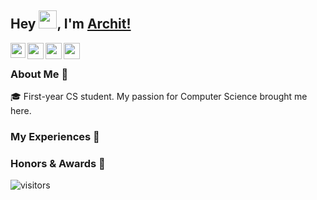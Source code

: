 ## Hey <img src="https://github.com/TheDudeThatCode/TheDudeThatCode/blob/master/Assets/Hi.gif" width="29px">, I'm [Archit!](https://iarchitsharma.github.io) 

<a href="https://www.linkedin.com/in/iarchitsharma/">
  <img align="left" width="24px" src="https://cdn.jsdelivr.net/npm/simple-icons@v3/icons/linkedin.svg"  />
</a>
<a href="https://twitter.com/iarchitsharma">
  <img align="left" width="26px" src="https://cdn.jsdelivr.net/npm/simple-icons@v3/icons/twitter.svg" />
</a>
<a href="mailto:@gmail.com">
  <img align="left" width="26px" src="https://cdn.jsdelivr.net/npm/simple-icons@v3/icons/gmail.svg" />
</a>
<a href="https://www.youtube.com/channel/UCfv8c">
  <img align="left" width="26px" src="https://cdn.jsdelivr.net/npm/simple-icons@v3/icons/youtube.svg" />
</a>


<br />

### About Me 👨‍
🎓 First-year CS student. My passion for Computer Science brought me here. </br>


### My Experiences 🙌


### Honors & Awards 🏅



![visitors](https://visitor-badge.laobi.icu/badge?page_id=iarchitsharma.iarchitsharma)
